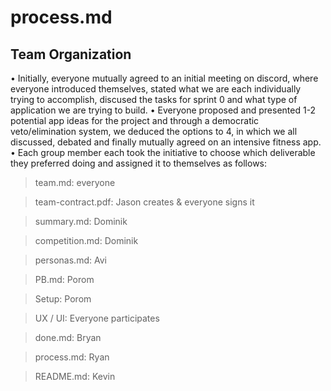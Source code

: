 # process.md

## Team Organization

• Initially, everyone mutually agreed to an initial meeting on discord, where everyone introduced themselves, stated what we are each individually trying to accomplish,   discused the tasks for sprint 0 and what type of application we are trying to build. 
• Everyone proposed and presented 1-2 potential app ideas for the project and through a democratic veto/elimination system, we deduced the options to 4, in which we all   discussed, debated and finally mutually agreed on an intensive fitness app.
• Each group member each took the initiative to choose which deliverable they preferred doing and assigned it to themselves as follows:  

> team.md: everyone 

> team-contract.pdf: Jason creates & everyone signs it

> summary.md: Dominik

> competition.md: Dominik 

> personas.md: Avi

> PB.md: Porom

> Setup: Porom

> UX / UI: Everyone participates

> done.md: Bryan 

> process.md: Ryan

> README.md: Kevin 

